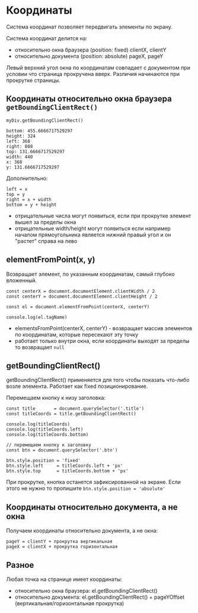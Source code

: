 # Координаты
Система координат позволяет передвигать элементы по экрану.

Система координат делится на:
- относительно окна браузера (position: fixed) clientX, clientY
- относительно документа (position: absolute) pageX, pageY

Левый верхний угол окна по координатам совпадает с документом при условии что страница прокручена вверх. Различия начинаются при прокрутке страницы.

## Координаты относительно окна браузера `getBoundingClientRect()`

    myDiv.getBoundingClientRect()

    bottom: 455.6666717529297
    height: 324
    left: 368
    right: 808
    top: 131.6666717529297
    ​width: 440
    x: 368
    y: 131.6666717529297

Дополнительно:

    left = x
    top = y
    right = x + width
    bottom = y + height

- отрицательные числа могут появиться, если при прокрутке элемент вышел за пределы окна
- отрицательные width/height могут появиться если например началом прямоугольника является нижний правый угол и он "растет" справа на лево

## elementFromPoint(x, y)
Возвращает элемент, по указанным координатам, самый глубоко вложенный.

    const centerX = document.documentElement.clientWidth / 2
    const centerY = document.documentElement.clientHeight / 2

    const el = document.elementFromPoint(centerX, centerY)

    console.log(el.tagName)

- elementsFromPoint(centerX, centerY) - возвращает массив элементов по координатам, которые пересекают эту точку
- работает только внутри окна, если координаты выходят за пределы то возвращает `null`

## getBoundingClientRect()
getBoundingClientRect() применяется для того чтобы показать что-либо возле элемента. Работает как fixed позиционирование.

Перемещаем кнопку к низу заголовка:

    const title       = document.querySelector('.title')
    const titleCoords = title.getBoundingClientRect()

    console.log(titleCoords)
    console.log(titleCoords.left)
    console.log(titleCoords.bottom)

    // перемещаем кнопку к заголовку
    const btn = document.querySelector('.btn')

    btn.style.position = 'fixed'
    btn.style.left     = titleCoords.left + 'px'
    btn.style.top      = titleCoords.bottom + 'px'

При прокрутке, кнопка останется зафиксированной на экране. Если этого не нужно то пропишите `btn.style.position = 'absolute'`

## Координаты относительно документа, а не окна
Получаем координаты относительно документа, а не окна:

    pageY = clientY + прокрутка вертикальная
    pageX = clientX + прокрутка горизонтальная

## Разное
Любая точка на странице имеет координаты:
- относительно окна браузера: el.getBoundingClientRect()
- относительно документа: el.getBoundingClientRect() + pageYOffset (вертикальная/горизонтальная прокрутка)

